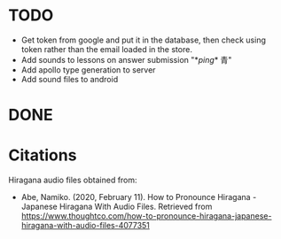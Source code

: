 # TODO

- Get token from google and put it in the database, then check using token rather than the email loaded in the store.
- Add sounds to lessons on answer submission "\*_ping_\* 青"
- Add apollo type generation to server
- Add sound files to android

# DONE

# Citations

Hiragana audio files obtained from:

- Abe, Namiko. (2020, February 11). How to Pronounce Hiragana - Japanese Hiragana With Audio Files. Retrieved from https://www.thoughtco.com/how-to-pronounce-hiragana-japanese-hiragana-with-audio-files-4077351
